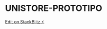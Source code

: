 # UNISTORE-PROTOTIPO

[Edit on StackBlitz ⚡️](https://stackblitz.com/edit/ionic-5-angular-10-start-template-da4rci)
